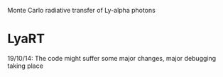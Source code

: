 Monte Carlo radiative transfer of Ly-alpha photons 

LyaRT
=====

19/10/14:
The code might suffer some major changes, major debugging taking place

